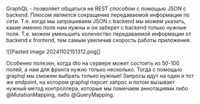 GraphQL - позволяет общаться не REST способом с помощью JSON с backend. Плюсом является сокращение передаваемой информации по сети. Т.е. когда мы запрашиваем JSON с backend мы можем указать, какие именно поля нам нужны и он заберет с backend только нужные поля. Т.е. можем уменьшить количество передаваемой информации от backend к frontend, тем самым увеличив скорость работы приложения.

![[Pasted image 20241102151312.png]]

Особенно полезен, когда dto на сервере может состоять из 50-100 полей, а нам для фронта нужно только несколько. Тогда с помощью graphql мы сможем выбрать только нужные! Запросы идут на один и тот же endpoint, на котором graphql парсит запрос и потом вызывает нужный метод контроллера, которые мы помечаем аннотациями либо @MutationMapping, либо @QueryMapping.